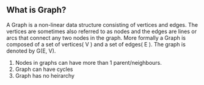 ## What is Graph?

A Graph is a non-linear data structure consisting of vertices and edges. The vertices are sometimes also referred to as nodes and the edges are lines or arcs that connect any two nodes in the graph. More formally a Graph is composed of a set of vertices( V ) and a set of edges( E ). The graph is denoted by G(E, V).

1. Nodes in graphs can have more than 1 parent/neighbours.
2. Graph can have cycles
3. Graph has no heirarchy
